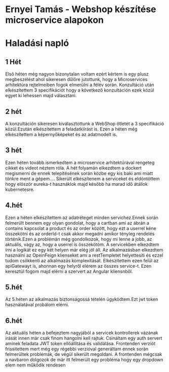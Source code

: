 # Ernyei Tamás - Webshop készítése microservice alapokon
# Haladási napló


## 1 Hét
Első héten még nagyon bizonytalan voltam ezért kértem is egy plusz megbeszélést ahol sikeresen dűlőre jutottunk,
hogy a Microservices arhitektúra rejtelmeiben fogok elmerülni a félév során.
Konzultáció  után elkészítettem 3 specifikációt hogy a következő konzultáción ezek közül egyet ki lehessen majd választani.

## 2 hét
A konzultáción sikeresen kiválasztottunk a WebShop ötletét a 3 specifikáció közül.Ezután elkészítettem a feladatkiírást is.
Ezen a héten még elkészítettem a képernyőképeket és az adatmodelt is.

## 3 hét
Ezen héten tovább ismerkedtem a microservice arhitektúrával rengeteg cikket és videot néztem róla.
A hét folyamán elkezdtem a dockert megismerni de ennek telepítésének során közbe egy kis baki ami miatt tönkre ment a gépem....
Sikerült elkészítenem a serviceket és eldöntöttem hogy elöször eureka-t hasznáklok majd később ha marad idő átállok kubernetesre.

## 4.hét
Ezen a héten elkészítettem az adatréteget minden servichez.Ennek során felmerült bennem egy olyan gondolat,
hogy a cartban ami az ábrán a contains kapcsolat a product és az order között, hogy ezt a userrel kéne összekötni és az orderId-t
csak akkor megadni amikor tényleg rendelés történik.Ezen a problémán még gondolkozok, hogy mi lenne a jobb, az aktuális, vagy az, hogy a userrel is összekötöm.
A servicekben elkezdtem írni a logikát ez egy két helyen már elég jól áll.
Az alkalmazásban elkezdtem használni az OpeinFeign klienseket ami a restTempletet helyettesiti és ezzel tudom csökkenti az alkalmazás komplexitását.
Elkészítettem ezen felül az apiGatewayt is, ahonnan egy helyről elérem az összes service-t. Ezen keresztül fogom majd elérni a szervert az Angular kliensnből.

## 5.hét
Az 5.héten az alkalmazás biztonságossá tételén ügyködtem.Ezt jwt token használatával probálom elérni.

## 6.hét
Az aktuális héten a befejeztem nagyjából a servicek kontrollerek vázának irását innen már csak finom hangolni kell rajtuk.
Csináltam egy auth servert aminek feladata JWT token ellöállítása és validálása.
Frontenden verziót frissitettem mert még egy régebbi verzióval generáltam ennek során felmerültek problémák,
de végül sikerült megoldani.
A frontenden mégcsak a navbaron dolgozok de már itt felmerült egy probléma hogy egy dropdown elem nem műkődik rendesen


